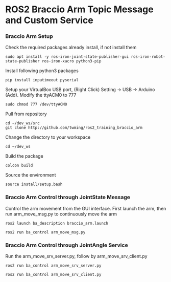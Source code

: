 # ROS2 Braccio Arm Topic Message and Custom Service

### Braccio Arm Setup 
Check the required packages already install, if not install them
```
sudo apt install -y ros-iron-joint-state-publisher-gui ros-iron-robot-state-publisher ros-iron-xacro python3-pip
```
Install following python3 packages
```
pip install inputimeout pyserial
```
Setup your VirtualBox USB port, (Right Click) Setting -> USB -> Arduino (Add). Modify the ttyACM0 to 777
```
sudo chmod 777 /dev/ttyACM0
```
Pull from repository
```
cd ~/dev_ws/src
git clone http://github.com/twming/ros2_training_braccio_arm
```
Change the directory to your workspace
```
cd ~/dev_ws
```
Build the package 
```
colcon build
```
Source the environment
```
source install/setup.bash
```

### Braccio Arm Control through JointState Message
Control the arm movement from the GUI interface. First launch the arm, then run arm_move_msg.py to continuously move the arm
```
ros2 launch ba_description braccio_arm.launch
```
```
ros2 run ba_control arm_move_msg.py
```

### Braccio Arm Control through JointAngle Service
Run the arm_move_srv_server.py, follow by arm_move_srv_client.py
```
ros2 run ba_control arm_move_srv_server.py
```
```
ros2 run ba_control arm_move_srv_client.py
```
